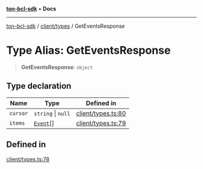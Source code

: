 [**ton-bcl-sdk**](../../../README.md) • **Docs**

***

[ton-bcl-sdk](../../../README.md) / [client/types](../README.md) / GetEventsResponse

# Type Alias: GetEventsResponse

> **GetEventsResponse**: `object`

## Type declaration

| Name | Type | Defined in |
| ------ | ------ | ------ |
| `cursor` | `string` \| `null` | [client/types.ts:80](https://github.com/ton-fun-tech/ton-bcl-sdk/blob/147c953c460604d17963909907f6eeca3782e941/src/client/types.ts#L80) |
| `items` | [`Event`](Event.md)[] | [client/types.ts:79](https://github.com/ton-fun-tech/ton-bcl-sdk/blob/147c953c460604d17963909907f6eeca3782e941/src/client/types.ts#L79) |

## Defined in

[client/types.ts:78](https://github.com/ton-fun-tech/ton-bcl-sdk/blob/147c953c460604d17963909907f6eeca3782e941/src/client/types.ts#L78)
